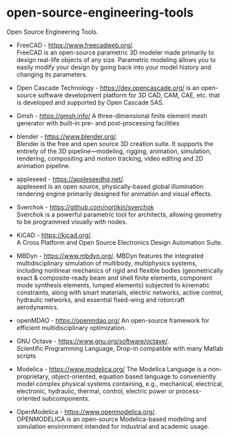 # open-source-engineering-tools
Open Source Engineering Tools.  

- FreeCAD - https://www.freecadweb.org/.  
FreeCAD is an open-source parametric 3D modeler made primarily to design real-life objects of any size. Parametric modeling allows you to easily modify your design by going back into your model history and changing its parameters.   

- Open Cascade Technology - https://dev.opencascade.org/
is an open-source software development platform for 3D CAD, CAM, CAE, etc. that is developed and supported by Open Cascade SAS.

- Gmsh - https://gmsh.info/
A three-dimensional finite element mesh generator with built-in pre- and post-processing facilities

- blender - https://www.blender.org/.  
Blender is the free and open source 3D creation suite. It supports the entirety of the 3D pipeline—modeling, rigging, animation, simulation, rendering, compositing and motion tracking, video editing and 2D animation pipeline.

- appleseed - https://appleseedhq.net/.  
appleseed is an open source, physically-based global illumination rendering engine primarily designed for animation and visual effects.

- Sverchok - https://github.com/nortikin/sverchok  
Sverchok is a powerful parametric tool for architects, allowing geometry to be programmed visually with nodes.   

- KiCAD - https://kicad.org/.  
A Cross Platform and Open Source Electronics Design Automation Suite.  

- MBDyn - https://www.mbdyn.org/. 
MBDyn features the integrated multidisciplinary simulation of multibody, multiphysics systems, including nonlinear mechanics of rigid and flexible bodies (geometrically exact & composite-ready beam and shell finite elements, component mode synthesis elements, lumped elements) subjected to kinematic constraints, along with smart materials, electric networks, active control, hydraulic networks, and essential fixed-wing and rotorcraft aerodynamics.   

- openMDAO - https://openmdao.org/
An open-source framework for efficient multidisciplinary optimization.

- GNU Octave - https://www.gnu.org/software/octave/.  
Scientific Programming Language, Drop-in compatible with many Matlab scripts

- Modelica - https://www.modelica.org/ The Modelica Language is a non-proprietary, object-oriented, equation based language to conveniently model complex physical systems containing, e.g., mechanical, electrical, electronic, hydraulic, thermal, control, electric power or process-oriented subcomponents.   

- OpenModelica - https://www.openmodelica.org/.  
OPENMODELICA is an open-source Modelica-based modeling and simulation environment intended for industrial and academic usage.

